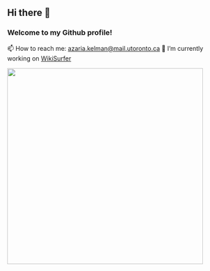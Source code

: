 ## Hi there 👋
### Welcome to my Github profile!

📫 How to reach me: azaria.kelman@mail.utoronto.ca
🔭 I’m currently working on [WikiSurfer](https://azariak.github.io/WikiSurfer/)

<img src='https://github.com/azariak/azariak/assets/20154709/c27ef4b8-8ad6-453f-98ee-36477f7b4baa' width='450'>




<!--
**azariak/azariak** is a ✨ _special_ ✨ repository because its `README.md` (this file) appears on your GitHub profile.
[![Top Langs](https://github-readme-stats.vercel.app/api/top-langs/?username=azariak)](https://github.com/azariak/github-readme-stats)

Here are some ideas to get you started:

- 🔭 I’m currently working on ...
- 🌱 I’m currently learning ...
- 👯 I’m looking to collaborate on ...
- 🤔 I’m looking for help with ...
- 💬 Ask me about ...
- 📫 How to reach me: ...
- 😄 Pronouns: ...
- ⚡ Fun fact: ...
-->
